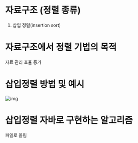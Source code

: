 # 자료구조 (정렬 종류)
1. 삽입 정렬(insertion sort)
# 자료구조에서 정렬 기법의 목적
자료 관리 효율 증가
# 삽입정렬 방법 및 예시
![img](https://user-images.githubusercontent.com/114748934/223014207-f9b61046-fc5e-4097-b474-b56405815a89.gif)
# 삽입정렬 자바로 구현하는 알고리즘
파일로 올림
